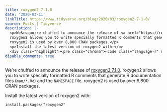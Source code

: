 ```yaml
---
title: roxygen2 7.1.0
date: '2020-03-11'
linkTitle: https://www.tidyverse.org/blog/2020/03/roxygen2-7-1-0/
source: Posts | Tidyverse
description: |-
  <p>We&rsquo;re chuffed to announce the release of <a href="https://roxygen2.r-lib.org" target="_blank" rel="noopener">roxygen2 7.1.0</a>.
  roxygen2 allows you to write specially formatted R comments that generate R documentation files (<code>man/*.Rd</code>) and the <code>NAMESPACE</code> file.
  roxygen2 is used by over 8,800 CRAN packages.</p>
  <p>Install the latest version of roxygen2 with:</p>
  <div class="highlight"><pre class="chroma"><code class="language-r" data-lang="r"><span class="nf">install.packages</span><span class="p">(</span><span class="s">&#34;roxygen2&#34;</span><span ...
disable_comments: true
---
```

<p>We&rsquo;re chuffed to announce the release of <a href="https://roxygen2.r-lib.org" target="_blank" rel="noopener">roxygen2 7.1.0</a>.
roxygen2 allows you to write specially formatted R comments that generate R documentation files (<code>man/*.Rd</code>) and the <code>NAMESPACE</code> file.
roxygen2 is used by over 8,800 CRAN packages.</p>
<p>Install the latest version of roxygen2 with:</p>
<div class="highlight"><pre class="chroma"><code class="language-r" data-lang="r"><span class="nf">install.packages</span><span class="p">(</span><span class="s">&#34;roxygen2&#34;</span><span ...